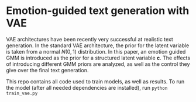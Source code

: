 # Emotion-guided text generation with VAE
VAE architectures have been recently very successful at realistic text generation. In the standard VAE architecture, the prior for the latent variable is taken from a normal $N(0, 1)$ distribution. In this paper, an emotion guided GMM is introduced as the prior for a structured latent variable $\mathbf{c}$. The effects of introducing different GMM priors are analyzed, as well as the control they give over the final text generation.

This repo contains all code used to train models, as well as results. To run the model (after all needed dependencies are installed), run `python train_vae.py`
